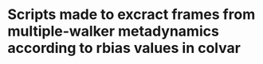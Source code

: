 # Scripts made to excract frames from multiple-walker metadynamics according to rbias values in colvar

